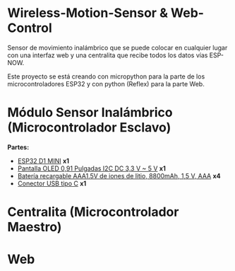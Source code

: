# Wireless-Motion-Sensor & Web-Control
Sensor de movimiento inalámbrico que se puede colocar en cualquier lugar con una interfaz web y una centralita que recibe todos los datos vías ESP-NOW.

Este proyecto se está creando con micropython para la parte de los microcontroladores ESP32 y con python (Reflex) para la parte Web.

# Módulo Sensor Inalámbrico (Microcontrolador Esclavo)
 **Partes:**
 
- [ESP32 D1 MINI](https://www.amazon.es/AZDelivery-Bluetooth-Desarrollo-Internet-compatible/dp/B08BTLYSTM/ref=sr_1_5?crid=2FLT0Q20T8M2C&keywords=esp32%2Bmini&qid=1704080852&sprefix=esp%2Bmini%2Caps%2C111&sr=8-5&th=1) **x1**
- [Pantalla OLED 0,91 Pulgadas I2C DC 3,3 V ~ 5 V](https://www.amazon.es/RUIZHI-Pulgadas-Display-Controlador-Pantalla/dp/B0CN8J64WV/ref=sr_1_27?__mk_es_ES=%C3%85M%C3%85%C5%BD%C3%95%C3%91&crid=HTUXCNCSUGXH&keywords=lcd+for+esp32&qid=1704080011&sprefix=lcd+for+esp32%2Caps%2C94&sr=8-27)  **x1**
- [Batería recargable AAA1.5V de iones de litio, 8800mAh, 1,5 V, AAA](https://es.aliexpress.com/item/1005006185354411.html?spm=a2g0o.productlist.main.21.13f37d6bRVV1S0&algo_pvid=384aeed8-4d82-498d-834b-b01e2722d872&algo_exp_id=384aeed8-4d82-498d-834b-b01e2722d872-10&pdp_npi=4%40dis%21EUR%2111.78%210.99%21%21%2190.37%21%21%40210387dd17040793591945804e7926%2112000036180435168%21sea%21ES%214613488704%21AB&curPageLogUid=1Jn9aLpZASci)  **x4**
- [Conector USB tipo C](https://es.aliexpress.com/item/1005006224531815.html?src=google&aff_fcid=c615c86bd97d43fab47ad2b506eb74bc-1704080169767-05580-UneMJZVf&aff_fsk=UneMJZVf&aff_platform=aaf&sk=UneMJZVf&aff_trace_key=c615c86bd97d43fab47ad2b506eb74bc-1704080169767-05580-UneMJZVf&terminal_id=2e966bb2dfd149cbb9f9f432eafd1f10&afSmartRedirect=y) **x1**

 
# Centralita (Microcontrolador Maestro)

# Web
